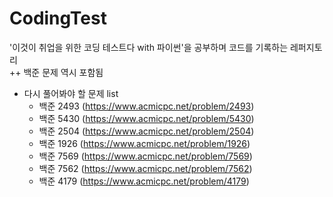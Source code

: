 # CodingTest

'이것이 취업을 위한 코딩 테스트다 with 파이썬'을 공부하며 코드를 기록하는 레퍼지토리 <br>
++ 백준 문제 역시 포함됨

- 다시 풀어봐야 할 문제 list
  - 백준 2493 (https://www.acmicpc.net/problem/2493)
  - 백준 5430 (https://www.acmicpc.net/problem/5430)
  - 백준 2504 (https://www.acmicpc.net/problem/2504)
  - 백준 1926 (https://www.acmicpc.net/problem/1926)
  - 백준 7569 (https://www.acmicpc.net/problem/7569)
  - 백준 7562 (https://www.acmicpc.net/problem/7562)
  - 백준 4179 (https://www.acmicpc.net/problem/4179)
